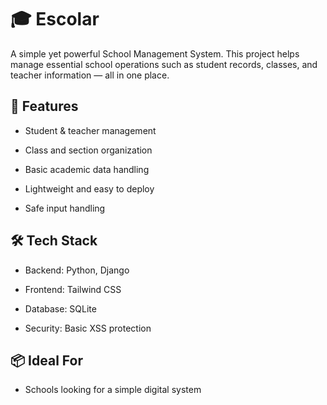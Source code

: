 # 🎓 Escolar
A simple yet powerful School Management System. This project helps manage essential school operations such as student records, classes, and teacher information — all in one place.

## 🚀 Features
- Student & teacher management

- Class and section organization

- Basic academic data handling

- Lightweight and easy to deploy

- Safe input handling


## 🛠 Tech Stack

- Backend: Python, Django

- Frontend: Tailwind CSS

- Database: SQLite

- Security: Basic XSS protection


## 📦 Ideal For


- Schools looking for a simple digital system




